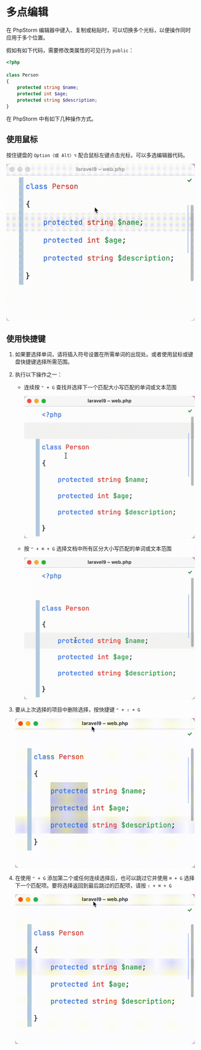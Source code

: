 # 多点编辑

在 PhpStorm 编辑器中键入、复制或粘贴时，可以切换多个光标，以便操作同时应用于多个位置。

假如有如下代码，需要修改类属性的可见行为 `public`：

```php
<?php

class Person
{
    protected string $name;
    protected int $age;
    protected string $description;
}
```                                                              

在 PhpStorm 中有如下几种操作方式。

## 使用鼠标

按住键盘的 `Option（或 Alt）⌥` 配合鼠标左键点击光标，可以多选编辑器代码。

![](./images/multiple-cursors/use-option-and-mouse-left-click.gif)

## 使用快捷键

1. 如果要选择单词，请将插入符号设置在所需单词的出现处。或者使用鼠标或键盘快捷键选择所需范围。
2. 执行以下操作之一：
    - 连续按 `⌃ + G` 查找并选择下一个匹配大小写匹配的单词或文本范围

      ![](./images/multiple-cursors/select-the-next-occurrence-of-case-sensitively-matching-word-or-text-range.gif)

    - 按 `⌃ + ⌘ + G` 选择文档中所有区分大小写匹配的单词或文本范围

      ![](./images/multiple-cursors/select-all-case-sensitively-matching-words-or-text-ranges-in-the-document.gif)

3. 要从上次选择的项目中删除选择，按快捷键 `⌃ + ⇧ + G`

   ![](./images/multiple-cursors/remove-section-from-the-last-selected-occurrence.gif)

4. 在使用 `⌃ + G` 添加第二个或任何连续选择后，也可以跳过它并使用 `⌘ + G`
   选择下一个匹配项。要将选择返回到最后跳过的匹配项，请按 `⇧ + ⌘ + G`

   ![](./images/multiple-cursors/select-the-next-occurrence-and-return-the-selection-to-the-lastly-skipped-occurrence.gif)